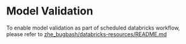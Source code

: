 # Model Validation
To enable model validation as part of scheduled databricks workflow, please refer to [zhe_bugbash/databricks-resources/README.md](../databricks-resources/README.md)